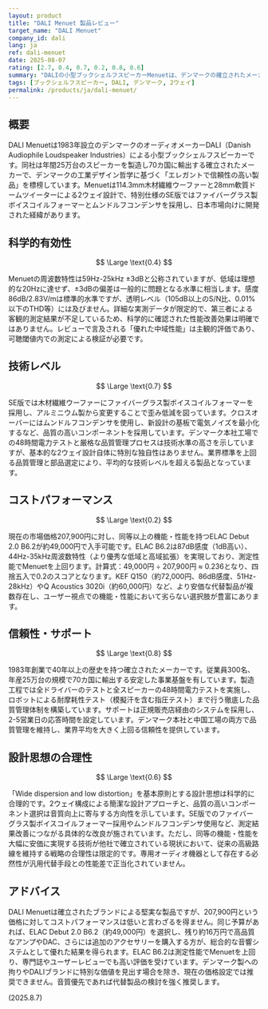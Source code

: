 ```yaml
---
layout: product
title: "DALI Menuet 製品レビュー"
target_name: "DALI Menuet"
company_id: dali
lang: ja
ref: dali-menuet
date: 2025-08-07
rating: [2.7, 0.4, 0.7, 0.2, 0.8, 0.6]
summary: "DALIの小型ブックシェルフスピーカーMenuetは、デンマークの確立されたメーカーによる堅実な設計と品質を持つが、同等性能をより安価に実現する競合製品の存在により、コストパフォーマンスで大きく劣る製品です。"
tags: [ブックシェルフスピーカー, DALI, デンマーク, 2ウェイ]
permalink: /products/ja/dali-menuet/
---
```


## 概要

DALI Menuetは1983年設立のデンマークのオーディオメーカーDALI（Danish Audiophile Loudspeaker Industries）による小型ブックシェルフスピーカーです。同社は年間25万台のスピーカーを製造し70カ国に輸出する確立されたメーカーで、デンマークの工業デザイン哲学に基づく「エレガントで信頼性の高い製品」を標榜しています。Menuetは114.3mm木材繊維ウーファーと28mm軟質ドームツイーターによる2ウェイ設計で、特別仕様のSE版ではファイバーグラス製ボイスコイルフォーマーとムンドルフコンデンサを採用し、日本市場向けに開発された経緯があります。

## 科学的有効性

$$ \Large \text{0.4} $$

Menuetの周波数特性は59Hz-25kHz ±3dBと公称されていますが、低域は理想的な20Hzに達せず、±3dBの偏差は一般的に問題となる水準に相当します。感度86dB/2.83V/mは標準的水準ですが、透明レベル（105dB以上のS/N比、0.01%以下のTHD等）には及びません。詳細な実測データが限定的で、第三者による客観的測定結果が不足しているため、科学的に確認された性能改善効果は明確ではありません。レビューで言及される「優れた中域性能」は主観的評価であり、可聴閾値内での測定による検証が必要です。

## 技術レベル

$$ \Large \text{0.7} $$

SE版では木材繊維ウーファーにファイバーグラス製ボイスコイルフォーマーを採用し、アルミニウム製から変更することで歪み低減を図っています。クロスオーバーにはムンドルフコンデンサを使用し、新設計の基板で電気ノイズを最小化するなど、品質の高いコンポーネントを採用しています。デンマーク本社工場での48時間電力テストと厳格な品質管理プロセスは技術水準の高さを示していますが、基本的な2ウェイ設計自体に特別な独自性はありません。業界標準を上回る品質管理と部品選定により、平均的な技術レベルを超える製品となっています。

## コストパフォーマンス

$$ \Large \text{0.2} $$

現在の市場価格207,900円に対し、同等以上の機能・性能を持つELAC Debut 2.0 B6.2が約49,000円で入手可能です。ELAC B6.2は87dB感度（1dB高い）、44Hz-35kHz周波数特性（より優秀な低域と高域拡張）を実現しており、測定性能でMenuetを上回ります。計算式：49,000円 ÷ 207,900円 ≈ 0.236となり、四捨五入で0.2のスコアとなります。KEF Q150（約72,000円、86dB感度、51Hz-28kHz）やQ Acoustics 3020i（約60,000円）など、より安価な代替製品が複数存在し、ユーザー視点での機能・性能において劣らない選択肢が豊富にあります。

## 信頼性・サポート

$$ \Large \text{0.8} $$

1983年創業で40年以上の歴史を持つ確立されたメーカーです。従業員300名、年産25万台の規模で70カ国に輸出する安定した事業基盤を有しています。製造工程では全ドライバーのテストと全スピーカーの48時間電力テストを実施し、ロボットによる耐摩耗性テスト（模擬汗を含む指圧テスト）まで行う徹底した品質管理体制を構築しています。サポートは正規販売店経由のシステムを採用し、2-5営業日の応答時間を設定しています。デンマーク本社と中国工場の両方で品質管理を維持し、業界平均を大きく上回る信頼性を提供しています。

## 設計思想の合理性

$$ \Large \text{0.6} $$

「Wide dispersion and low distortion」を基本原則とする設計思想は科学的に合理的です。2ウェイ構成による簡潔な設計アプローチと、品質の高いコンポーネント選択は音質向上に寄与する方向性を示しています。SE版でのファイバーグラス製ボイスコイルフォーマー採用やムンドルフコンデンサ使用など、測定結果改善につながる具体的な改良が施されています。ただし、同等の機能・性能を大幅に安価に実現する技術が他社で確立されている現状において、従来の高級路線を維持する戦略の合理性は限定的です。専用オーディオ機器として存在する必然性が汎用代替手段との性能差で正当化されていません。

## アドバイス

DALI Menuetは確立されたブランドによる堅実な製品ですが、207,900円という価格に対してコストパフォーマンスは低いと言わざるを得ません。同じ予算があれば、ELAC Debut 2.0 B6.2（約49,000円）を選択し、残り約16万円で高品質なアンプやDAC、さらには追加のアクセサリーを購入する方が、総合的な音響システムとして優れた結果を得られます。ELAC B6.2は測定性能でMenuetを上回り、専門誌やユーザーレビューでも高い評価を受けています。デンマーク製への拘りやDALIブランドに特別な価値を見出す場合を除き、現在の価格設定では推奨できません。音質優先であれば代替製品の検討を強く推奨します。

(2025.8.7)
